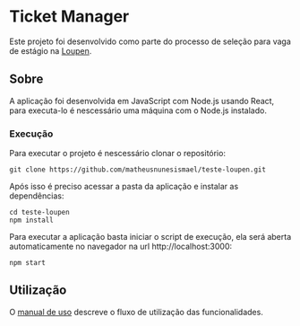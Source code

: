 # Ticket Manager

Este projeto foi desenvolvido como parte do processo de seleção para vaga de estágio na [Loupen](https://loupen.com.br/).

## Sobre
A aplicação foi desenvolvida em JavaScript com Node.js usando React, para executa-lo é nescessário uma máquina com o Node.js instalado.

### Execução
Para executar o projeto é nescessário clonar o repositório:
```console
git clone https://github.com/matheusnunesismael/teste-loupen.git
```

Após isso é preciso acessar a pasta da aplicação e instalar as dependências:

```console
cd teste-loupen
npm install
```
Para executar a aplicação basta iniciar o script de execução, ela será aberta automaticamente no navegador na url http://localhost:3000:

```console
npm start
```
## Utilização
O [manual de uso](./USERGUIDE.md) descreve o fluxo de utilização das funcionalidades.